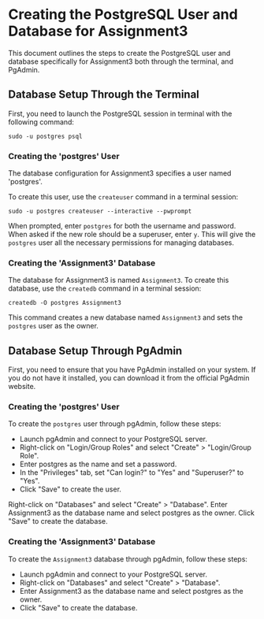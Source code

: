 # Creating the PostgreSQL User and Database for Assignment3

This document outlines the steps to create the PostgreSQL user and database specifically for Assignment3 both through the terminal, and PgAdmin.

## Database Setup Through the Terminal

First, you need to launch the PostgreSQL session in terminal with the following command:

```
sudo -u postgres psql
```

### Creating the 'postgres' User

The database configuration for Assignment3 specifies a user named 'postgres'.

To create this user, use the `createuser` command in a terminal session:

```
sudo -u postgres createuser --interactive --pwprompt
```

When prompted, enter `postgres` for both the username and password. When asked if the new role should be a superuser, enter `y`. This will give the `postgres` user all the necessary permissions for managing databases.

### Creating the 'Assignment3' Database

The database for Assignment3 is named `Assignment3`. To create this database, use the `createdb` command in a terminal session:

```
createdb -O postgres Assignment3
```

This command creates a new database named `Assignment3` and sets the `postgres` user as the owner.

## Database Setup Through PgAdmin

First, you need to ensure that you have PgAdmin installed on your system. If you do not have it installed, you can download it from the official PgAdmin website.

### Creating the 'postgres' User

To create the `postgres` user through pgAdmin, follow these steps:

- Launch pgAdmin and connect to your PostgreSQL server.
- Right-click on "Login/Group Roles" and select "Create" > "Login/Group Role".
- Enter postgres as the name and set a password.
- In the "Privileges" tab, set "Can login?" to "Yes" and "Superuser?" to "Yes".
- Click "Save" to create the user.

Right-click on "Databases" and select "Create" > "Database".
Enter Assignment3 as the database name and select postgres as the owner.
Click "Save" to create the database.

### Creating the 'Assignment3' Database

To create the `Assignment3` database through pgAdmin, follow these steps:

- Launch pgAdmin and connect to your PostgreSQL server.
- Right-click on "Databases" and select "Create" > "Database".
- Enter Assignment3 as the database name and select postgres as the owner.
- Click "Save" to create the database.
